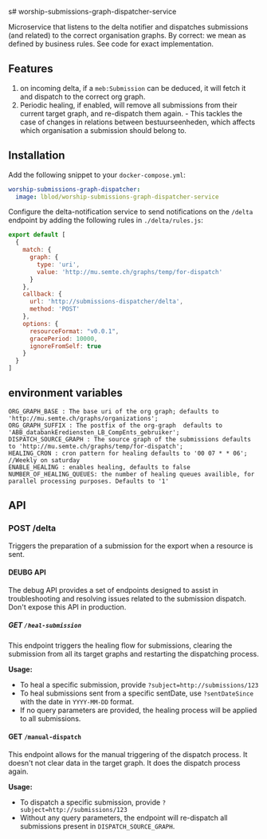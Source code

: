 s# worship-submissions-graph-dispatcher-service

Microservice that listens to the delta notifier and dispatches submissions (and related) to the correct organisation graphs.
By correct: we mean as defined by business rules. See code for exact implementation.

## Features
  1. on incoming delta, if a `meb:Submission` can be deduced, it will fetch it and dispatch to the correct org graph.
  2. Periodic healing, if enabled, will remove all submissions from their current target graph, and re-dispatch them again.
    - This tackles the case of changes in relations between bestuurseenheden, which affects which organisation a submission should belong to.

## Installation
Add the following snippet to your `docker-compose.yml`:

```yml
worship-submissions-graph-dispatcher:
  image: lblod/worship-submissions-graph-dispatcher-service
```

Configure the delta-notification service to send notifications on the `/delta` endpoint by adding the following rules in `./delta/rules.js`:

```javascript
export default [
  {
    match: {
      graph: {
        type: 'uri',
        value: 'http://mu.semte.ch/graphs/temp/for-dispatch'
      }
    },
    callback: {
      url: 'http://submissions-dispatcher/delta',
      method: 'POST'
    },
    options: {
      resourceFormat: "v0.0.1",
      gracePeriod: 10000,
      ignoreFromSelf: true
    }
  }
]
```
## environment variables
```
ORG_GRAPH_BASE : The base uri of the org graph; defaults to 'http://mu.semte.ch/graphs/organizations';
ORG_GRAPH_SUFFIX : The postfix of the org-graph  defaults to 'ABB_databankErediensten_LB_CompEnts_gebruiker';
DISPATCH_SOURCE_GRAPH : The source graph of the submissions defaults to 'http://mu.semte.ch/graphs/temp/for-dispatch';
HEALING_CRON : cron pattern for healing defaults to '00 07 * * 06'; //Weekly on saturday
ENABLE_HEALING : enables healing, defaults to false
NUMBER_OF_HEALING_QUEUES: the number of healing queues availible, for parallel processing purposes. Defaults to '1'
```
## API
### POST /delta
Triggers the preparation of a submission for the export when a resource is sent.
#### DEUBG API
The debug API provides a set of endpoints designed to assist in troubleshooting and resolving issues related to the submission dispatch.
Don't expose this API in production.
##### GET `/heal-submission`
This endpoint triggers the healing flow for submissions, clearing the submission from all its target graphs and restarting the dispatching process.

**Usage:**
- To heal a specific submission, provide `?subject=http://submissions/123`
- To heal submissions sent from a specific sentDate, use `?sentDateSince` with the date in `YYYY-MM-DD` format.
- If no query parameters are provided, the healing process will be applied to all submissions.

#### GET `/manual-dispatch`

This endpoint allows for the manual triggering of the dispatch process. It doesn't not clear data in the target graph. It does the dispatch process again.

**Usage:**
- To dispatch a specific submission, provide `?subject=http://submissions/123`
- Without any query parameters, the endpoint will re-dispatch all submissions present in `DISPATCH_SOURCE_GRAPH`.
